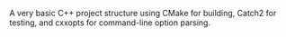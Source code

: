A very basic C++ project structure using CMake for building, Catch2 for testing, and cxxopts for command-line option parsing.
